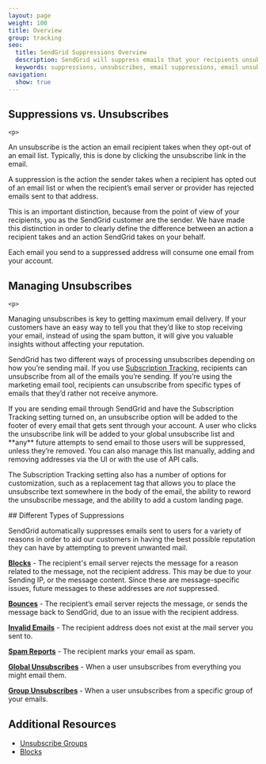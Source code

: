 ```yaml
---
layout: page
weight: 100
title: Overview
group: tracking
seo:
  title: SendGrid Suppressions Overview
  description: SendGrid will suppress emails that your recipients unsubscribe from or that recipient email servers reject.
  keywords: suppressions, unsubscribes, email suppressions, email unsubscribes
navigation:
  show: true
---
```


## 	Suppressions vs. Unsubscribes
 	<p>
An unsubscribe is the action an email recipient takes when they opt-out of an email list. Typically, this is done by clicking the unsubscribe link in the email.
</p><p>
A suppression is the action the sender takes when a recipient has opted out of an email list or when the recipient’s email server or provider has rejected emails sent to that address.
</p><p>
This is an important distinction, because from the point of view of your recipients, you as the SendGrid customer are the sender. We have made this distinction in order to clearly define the difference between an action a recipient takes and an action SendGrid takes on your behalf.
</p><p>

<call-out type="warning">

Each email you send to a suppressed address will consume one email from your account.

</call-out>

## 	Managing Unsubscribes
 	<p>
Managing unsubscribes is key to getting maximum email delivery. If your customers have an easy way to tell you that they’d like to stop receiving your email, instead of using the spam button, it will give you valuable insights without affecting your reputation.
</p><p>
SendGrid has two different ways of processing unsubscribes depending on how you’re sending mail. If you use <a href="{{root_url}}/help-support/sending-email/subscription-tracking/">Subscription Tracking</a>, recipients can unsubscribe from all of the emails you’re sending. If you’re using the marketing email tool, recipients can unsubscribe from specific types of emails that they’d rather not receive anymore.
</p><p>
If you are sending email through SendGrid and have the Subscription Tracking setting turned on, an unsubscribe option will be added to the footer of every email that gets sent through your account. A user who clicks the unsubscribe link will be added to your global unsubscribe list and **any** future attempts to send email to those users will be suppressed, unless they’re removed. You can also manage this list manually, adding and removing addresses via the UI or with the use of API calls.
</p><p>
The Subscription Tracking setting also has a number of options for customization, such as a replacement tag that allows you to place the unsubscribe text somewhere in the body of the email, the ability to reword the unsubscribe message, and the ability to add a custom landing page.
</p><p>
## 	Different Types of Suppressions
 	<p>
SendGrid automatically suppresses emails sent to users for a variety of reasons in order to aid our customers in having the best possible reputation they can have by attempting to prevent unwanted mail.
</p>

<p>
  <strong><a href="{{root_url}}/help-support/sending-email/blocks/">Blocks</a></strong> - The recipient's email server rejects the message for a reason related to the message, not the recipient address. This may be due to your Sending IP, or the message content. Since these are message-specific issues, future messages to these addresses are <em>not</em> suppressed.
</p>
<p>
  <strong><a href="{{root_url}}/help-support/sending-email/bounces/">Bounces</a></strong> - The recipient’s email server rejects the message, or sends the message back to SendGrid, due to an issue with the recipient address.
</p>
<p>
<strong><a href="{{root_url}}/help-support/sending-email/invalid-emails/">Invalid Emails</a></strong> - The recipient address does not exist at the mail server you sent to.
</p>
<p>
  <strong><a href="{{root_url}}/help-support/analytics-and-reporting/spam-reports/">Spam Reports</a></strong> - The recipient marks your email as spam.
</p>
<p>
  <strong><a href="{{root_url}}/help-support/sending-email/global-unsubscribes/">Global Unsubscribes</a></strong> - When a user unsubscribes from everything you might email them.
</p>
<p>
  <strong><a href="{{root_url}}/help-support/sending-email/group-unsubscribes/">Group Unsubscribes</a></strong> - When a user unsubscribes from a specific group of your emails.
</p>

## 	Additional Resources
 	
<ul>
  <li><a href="{{root_url}}/help-support/sending-email/unsubscribe-groups/" target="_blank">Unsubscribe Groups</a></li>
  <li><a href="{{root_url}}/help-support/sending-email/blocks/" target="_blank">Blocks</a></li>
</ul>
